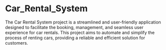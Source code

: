 # Car_Rental_System
The Car Rental System project is a streamlined and user-friendly application designed to facilitate the booking, management, and seamless user experience for car rentals. This project aims to automate and simplify the process of renting cars, providing a reliable and efficient solution for customers.
